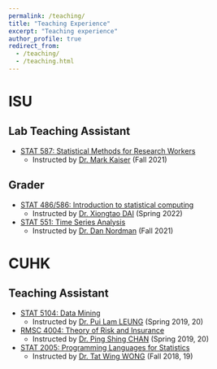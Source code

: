 ```yaml
---
permalink: /teaching/
title: "Teaching Experience"
excerpt: "Teaching experience"
author_profile: true
redirect_from: 
  - /teaching/
  - /teaching.html
---
```




# ISU
## Lab Teaching Assistant
- [STAT 587: Statistical Methods for Research Workers](https://catalog.iastate.edu/search/?P=STAT%20587)
    - Instructed by [Dr. Mark Kaiser](https://www.stat.iastate.edu/people/mark-kaiser) (Fall 2021)
## Grader
- [STAT 486/586: Introduction to statistical computing](https://catalog.iastate.edu/search/?P=STAT%20586)
    - Instructed by [Dr. Xiongtao DAI](https://publichealth.berkeley.edu/people/xiongtao-dai/) (Spring 2022)
- [STAT 551: Time Series Analysis](https://catalog.iastate.edu/search/?P=STAT%20551)
    - Instructed by [Dr. Dan Nordman](https://www.stat.iastate.edu/people/dan-nordman) (Fall 2021)

# CUHK
## Teaching Assistant
- [STAT 5104: Data Mining](https://www.sta.cuhk.edu.hk/programmes/postgraduate-studies-courses/#STAT5104)
    - Instructed by [Dr. Pui Lam LEUNG](http://www.sta.cuhk.edu.hk/peoples/plleung/) (Spring 2019, 20)
- [RMSC 4004: Theory of Risk and Insurance](https://www.sta.cuhk.edu.hk/programmes/rmsc-courses/#RMSC4004)
    - Instructed by [Dr. Ping Shing CHAN](http://www.sta.cuhk.edu.hk/peoples/pschan/) (Spring 2019, 20)
- [STAT 2005: Programming Languages for Statistics](https://www.sta.cuhk.edu.hk/programmes/stat-courses/#STAT2005)
    - Instructed by [Dr. Tat Wing WONG](http://www.sta.cuhk.edu.hk/peoples/twwong/) (Fall 2018, 19)
